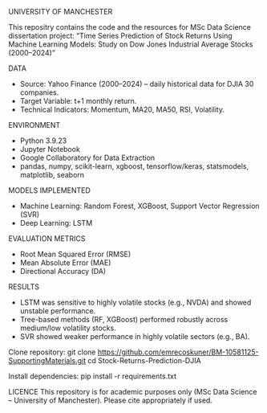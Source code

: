 UNIVERSITY OF MANCHESTER

This repositry contains the code and the resources for MSc Data Science dissertation project: 
“Time Series Prediction of Stock Returns Using Machine Learning Models: Study on Dow Jones Industrial Average Stocks (2000–2024)”

DATA
- Source: Yahoo Finance (2000–2024) – daily historical data for DJIA 30 companies.
- Target Variable: t+1 monthly return.
- Technical Indicators: Momentum, MA20, MA50, RSI, Volatility.

ENVIRONMENT
- Python 3.9.23
- Jupyter Notebook
- Google Collaboratory for Data Extraction
- pandas, numpy, scikit-learn, xgboost, tensorflow/keras, statsmodels, matplotlib, seaborn

MODELS IMPLEMENTED
- Machine Learning: Random Forest, XGBoost, Support Vector Regression (SVR)
- Deep Learning: LSTM

EVALUATION METRICS
- Root Mean Squared Error (RMSE)
- Mean Absolute Error (MAE)
- Directional Accuracy (DA)

RESULTS
- LSTM was sensitive to highly volatile stocks (e.g., NVDA) and showed unstable performance.
- Tree-based methods (RF, XGBoost) performed robustly across medium/low volatility stocks.
- SVR showed weaker performance in highly volatile sectors (e.g., BA).


Clone repository:
git clone https://github.com/emrecoskuner/BM-10581125-SupportingMaterials.git
cd Stock-Returns-Prediction-DJIA

Install dependencies: 
pip install -r requirements.txt

LICENCE
This repository is for academic purposes only (MSc Data Science – University of Manchester).
Please cite appropriately if used.
